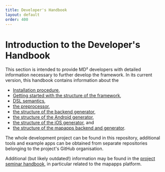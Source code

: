 ```yaml
---
title: Developer's Handbook
layout: default
order: 400
---
```


# Introduction to the Developer's Handbook

This section is intended to provide MD² developers with detailed information necessary to further develop the framework.
In its current version, this handbook contains information about the

* [Installation procedure](420_installation-dev.html),
* [Getting started with the structure of the framework](430_getting-started-dev.html),
* [DSL semantics](440_dsl-semantics.html),
* [the preprocessor](450_preprocessor.html),
* [the structure of the backend generator](460_backend-generator.html),
* [the structure of the Android generator](470_android-generator.html),
* [the structure of the iOS generator](480_ios-generator.html), and
* [the structure of the mapapps backend and generator](490_mapapps.html).

The whole development project can be found in this repository, additional tools and example apps can be obtained from separate repositories belonging to the project's GitHub organisation.

Additional (but likely outdated!) information may be found in the [project seminar handbook](https://github.com/ps-md2/md2-documentation), in particular related to the mapapps platform.
